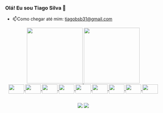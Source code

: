 ### Olá! Eu sou Tiago Silva 👋

- 📫Como chegar até mim: tiagobsb31@gmail.com

<div align="center">
  <a href="https://github.com/tiagobsb84">
  <img height="180em" src="https://github-readme-stats.vercel.app/api?username=tiagobsb84&show_icons=true&theme=algolia&include_all_commits=true&count_private=true"/>
  <img height="180em" src="https://github-readme-stats.vercel.app/api/top-langs/?username=tiagobsb84&layout=compact&langs_count=7&theme=algolia"/>
</div>
<div align="center">
  <img align="center" height="30" width="50" src="https://cdn.jsdelivr.net/gh/devicons/devicon/icons/javascript/javascript-original.svg" /> 
  <img align="center" height="30" width="50" src="https://cdn.jsdelivr.net/gh/devicons/devicon/icons/java/java-original.svg" />
  <img align="center" height="30" width="50" src="https://cdn.jsdelivr.net/gh/devicons/devicon/icons/html5/html5-original.svg" />
  <img align="center" height="30" width="50" src="https://cdn.jsdelivr.net/gh/devicons/devicon/icons/css3/css3-original.svg" />
  <img align="center" height="30" width="50" src="https://cdn.jsdelivr.net/gh/devicons/devicon/icons/react/react-original-wordmark.svg" />
  <img align="center" height="30" width="50"  src="https://cdn.jsdelivr.net/gh/devicons/devicon/icons/bootstrap/bootstrap-original.svg" />
  <img align="center" height="30" width="50" src="https://cdn.jsdelivr.net/gh/devicons/devicon/icons/spring/spring-original.svg" />
  <img align="center" height="30" width="50" src="https://cdn.jsdelivr.net/gh/devicons/devicon/icons/mysql/mysql-original.svg" />
  <img align="center" height="30" width="50" src="https://cdn.jsdelivr.net/gh/devicons/devicon/icons/sass/sass-original.svg" />

</div>
  
  ##
  <div align="center">
    <a href="https://www.linkedin.com/in/tiago-silva-b11350197/" target="_blank"><img src="https://img.shields.io/badge/LinkedIn-0077B5?style=for-the-        badge&logo=linkedin&logoColor=white" target="_blank" /></a>
    <a href="tiagobsb31@gmail.com" target="_blank"><img src="https://img.shields.io/badge/Gmail-D14836?style=for-the-badge&logo=gmail&logoColor=white" target="_blank" /></a>
  </div>
